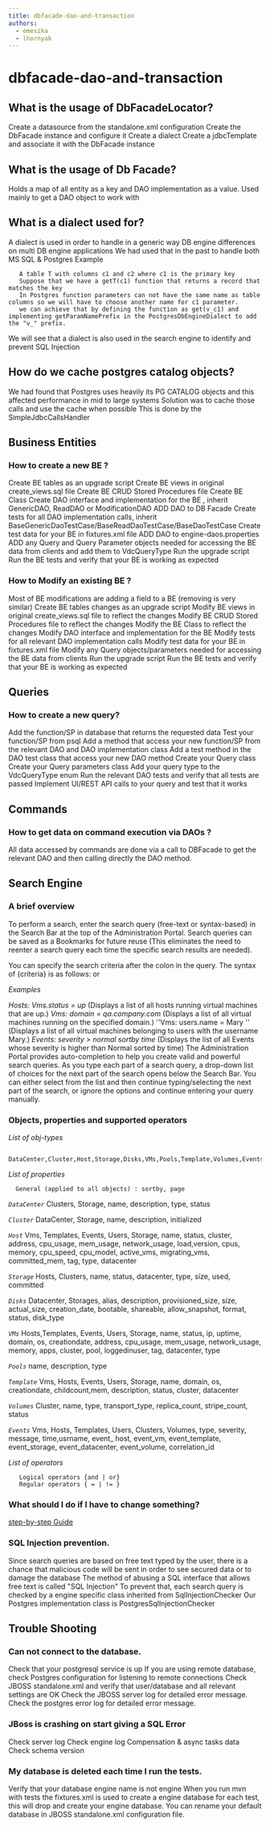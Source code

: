 ```yaml
---
title: dbfacade-dao-and-transaction
authors:
  - emesika
  - lhornyak
---
```


# dbfacade-dao-and-transaction

## What is the usage of DbFacadeLocator?

Create a datasource from the standalone.xml configuration
Create the DbFacade instance and configure it
Create a dialect
Create a jdbcTemplate and associate it with the DbFacade instance

## What is the usage of Db Facade?

Holds a map of all entity as a key and DAO implementation as a value.
Used mainly to get a DAO object to work with

## What is a dialect used for?

A dialect is used in order to handle in a generic way DB engine differences on multi DB engine applications
We had used that in the past to handle both MS SQL & Postgres
Example

       A table T with columns c1 and c2 where c1 is the primary key
       Suppose that we have a getT(c1) function that returns a record that matches the key
       In Postgres function parameters can not have the same name as table columns so we will have to choose another name for c1 parameter.
       we can achieve that by defining the function as get(v_c1) and implementing getParamNamePrefix in the PostgresDbEngineDialect to add the "v_" prefix.

We will see that a dialect is also used in the search engine to identify and prevent SQL Injection

## How do we cache postgres catalog objects?

We had found that Postgres uses heavily its PG CATALOG objects and this affected performance in mid to large systems
Solution was to cache those calls and use the cache when possible
This is done by the SimpleJdbcCallsHandler

## Business Entities

### How to create a new BE ?

Create BE tables as an upgrade script
Create BE views in original create_views.sql file
Create BE CRUD Stored Procedures file
Create BE Class
Create DAO interface and implementation for the BE , inherit GenericDAO, ReadDAO or ModificationDAO
ADD DAO to DB Facade
Create tests for all DAO implementation calls, inherit BaseGenericDaoTestCase/BaseReadDaoTestCase/BaseDaoTestCase
Create test data for your BE in fixtures.xml file
ADD DAO to engine-daos.properties
ADD any Query and Query Parameter objects needed for accessing the BE data from clients and add them to VdcQueryType
Run the upgrade script
Run the BE tests and verify that your BE is working as expected

### How to Modify an existing BE ?

Most of BE modifications are adding a field to a BE (removing is very similar)
Create BE tables changes as an upgrade script
Modify BE views in original create_views.sql file to reflect the changes
Modify BE CRUD Stored Procedures file to reflect the changes
Modify the BE Class to reflect the changes
Modify DAO interface and implementation for the BE
Modify tests for all relevant DAO implementation calls
Modify test data for your BE in fixtures.xml file
Modify any Query objects/parameters needed for accessing the BE data from clients
Run the upgrade script
Run the BE tests and verify that your BE is working as expected

## Queries

### How to create a new query?

Add the function/SP in database that returns the requested data
Test your function/SP from psql
Add a method that access your new function/SP from the relevant DAO and DAO implementation class
Add a test method in the DAO test class that access your new DAO method
Create your Query class
Create your Query parameters class
Add your query type to the VdcQueryType enum
Run the relevant DAO tests and verify that all tests are passed
Implement UI/REST API calls to your query and test that it works

## Commands

### How to get data on command execution via DAOs ?

All data accessed by commands are done via a call to DBFacade to get the relevant DAO and then calling directly the DAO method.

## Search Engine

### A brief overview

To perform a search, enter the search query (free-text or syntax-based) in the Search Bar at the top of the Administration Portal. Search queries can be saved as a Bookmarks for future reuse (This eliminates the need to reenter a search query each time the specific search results are needed).

You can specify the search criteria after the colon in the query. The syntax of {criteria} is as follows:
<prop><operator><value>
or
<obj-type><prop><operator><value>

*Examples*

*Hosts: Vms.status = up* (Displays a list of all hosts running virtual machines that are up.)
*Vms: domain = qa.company.com* (Displays a list of all virtual machines running on the specified domain.)
''Vms: users.name = Mary '' (Displays a list of all virtual machines belonging to users with the username Mary.)
*Events: severity > normal sortby time* (Displays the list of all Events whose severity is higher than Normal sorted by time)
 The Administration Portal provides auto-completion to help you create valid and powerful search queries. As you type each part of a search query, a drop-down list of choices for the next part of the search opens below the Search Bar. You can either select from the list and then continue typing/selecting the next part of the search, or ignore the options and continue entering your query manually.

### Objects, properties and supported operators

*List of obj-types*

       DataCenter,Cluster,Host,Storage,Disks,VMs,Pools,Template,Volumes,Events

*List of properties*

      General (applied to all objects) : sortby, page

*`DataCenter`*
      Clusters, Storage, name, description, type, status

*`Cluster`*
      DataCenter, Storage, name, description, initialized

*`Host`*
      Vms, Templates, Events, Users, Storage, name, status, cluster, address, cpu_usage, mem_usage, network_usage, load,version, cpus, memory, cpu_speed,
      cpu_model, active_vms, migrating_vms, committed_mem, tag, type, datacenter

*`Storage`*
      Hosts, Clusters, name, status, datacenter, type, size, used, committed

*`Disks`*
      Datacenter, Storages, alias, description, provisioned_size, size, actual_size, 
      creation_date, bootable, shareable, allow_snapshot, format, status, disk_type

*`VMs`*
      Hosts,Templates, Events, Users, Storage, name, status, ip, uptime, domain,
      os, creationdate, address, cpu_usage, mem_usage, network_usage, memory, apps, cluster, pool, loggedinuser, tag, datacenter, type

*`Pools`*
      name, description, type

*`Template`*
      Vms, Hosts, Events, Users, Storage, name, domain, os, creationdate, childcount,mem, description, status, cluster, datacenter 

*`Volumes`*
      Cluster, name, type, transport_type, replica_count, stripe_count, status

*`Events`*
      Vms, Hosts, Templates, Users, Clusters, Volumes, type, severity, message, time,usrname, event_ host, event_vm, event_template, event_storage, event_datacenter, event_volume, correlation_id

*List of operators*

       Logical operators {and | or}
       Regular operators { = | != }

### What should I do if I have to change something?

[step-by-step Guide](http://wiki.ovirt.org/wiki/Development/Introducing_Entity_Search)

### SQL Injection prevention.

Since search queries are based on free text typed by the user, there is a chance that malicious code will be sent in order to see secured data or to damage the database
The method of abusing a SQL interface that allows free text is called "SQL Injection"
To prevent that, each search query is checked by a engine specific class inherited from SqlInjectionChecker
Our Postgres implementation class is PostgresSqlInjectionChecker

## Trouble Shooting

### Can not connect to the database.

Check that your postgresql service is up
If you are using remote database, check Postgres configuration for listening to remote connections
Check JBOSS standalone.xml and verify that user/database
 and all relevant settings are OK
Check the JBOSS server log for detailed error message. Check the postgres error log for detailed error message.

### JBoss is crashing on start giving a SQL Error

Check server log Check engine log Compensation & async tasks data Check schema version

### My database is deleted each time I run the tests.

Verify that your database engine name is not engine
When you run mvn with tests the fixtures.xml is used to create a engine database for each test, this will drop and create your engine database.
You can rename your default database in JBOSS standalone.xml configuration file.
